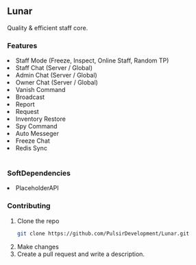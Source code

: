 ## Lunar  

Quality & efficient staff core.

### Features

<li>Staff Mode (Freeze, Inspect, Online Staff, Random TP)</li>
<li>Staff Chat (Server / Global)</li>
<li>Admin Chat (Server / Global)</li>
<li>Owner Chat (Server / Global)</li>
<li>Vanish Command</li>
<li>Broadcast</li>
<li>Report</li>
<li>Request</li>
<li>Inventory Restore</li>
<li>Spy Command</li>
<li>Auto Messeger</li>
<li>Freeze Chat</li>
<li>Redis Sync</li>
<br>

### SoftDependencies

<li>PlaceholderAPI</li>

### Contributing

1. Clone the repo
   ```sh
   git clone https://github.com/PulsirDevelopment/Lunar.git
   ```
2. Make changes
3. Create a pull request and write a description.

   
